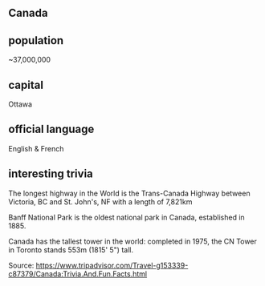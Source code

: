 ##  Canada
##  population

~37,000,000

##  capital

Ottawa
 
##  official language

English & French

##  interesting trivia

The longest highway in the World is the Trans-Canada Highway between Victoria, BC and St. John's, NF with a length of 7,821km 

Banff National Park is the oldest national park in Canada, established in 1885.

Canada has the tallest tower in the world: completed in 1975, the CN Tower in Toronto stands 553m (1815' 5") tall. 

Source: https://www.tripadvisor.com/Travel-g153339-c87379/Canada:Trivia.And.Fun.Facts.html
